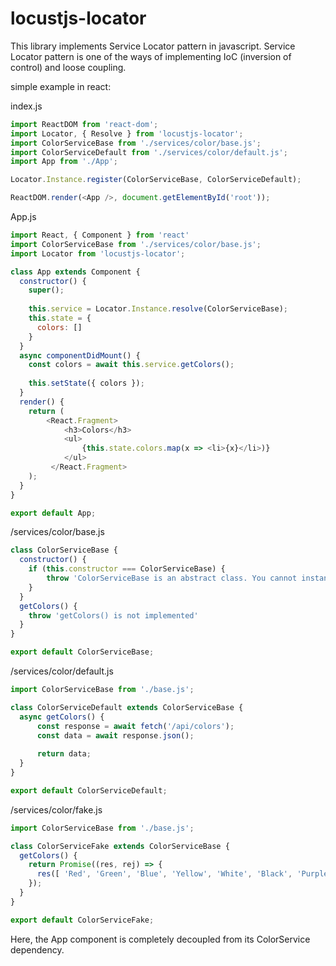 # locustjs-locator
This library implements Service Locator pattern in javascript. Service Locator pattern is one of the ways of implementing IoC (inversion of control) and loose coupling.

simple example in react:

index.js
```javascript
import ReactDOM from 'react-dom';
import Locator, { Resolve } from 'locustjs-locator';
import ColorServiceBase from './services/color/base.js';
import ColorServiceDefault from './services/color/default.js';
import App from './App';

Locator.Instance.register(ColorServiceBase, ColorServiceDefault);

ReactDOM.render(<App />, document.getElementById('root'));
```

App.js
```javascript
import React, { Component } from 'react'
import ColorServiceBase from './services/color/base.js';
import Locator from 'locustjs-locator';

class App extends Component {
  constructor() {
    super();
    
    this.service = Locator.Instance.resolve(ColorServiceBase);
    this.state = {
      colors: []
    }
  }
  async componentDidMount() {
    const colors = await this.service.getColors();
    
    this.setState({ colors });
  }
  render() {
    return (
		<React.Fragment>
			<h3>Colors</h3>
			<ul>
				{this.state.colors.map(x => <li>{x}</li>)}
			</ul>
		 </React.Fragment>
    );
  }
}

export default App;
```

/services/color/base.js
```javascript
class ColorServiceBase {
  constructor() {
    if (this.constructor === ColorServiceBase) {
        throw 'ColorServiceBase is an abstract class. You cannot instantiate from it.'
    }
  }
  getColors() {
    throw 'getColors() is not implemented'
  }
}

export default ColorServiceBase;
```

/services/color/default.js
```javascript
import ColorServiceBase from './base.js';

class ColorServiceDefault extends ColorServiceBase {
  async getColors() {
	  const response = await fetch('/api/colors');
	  const data = await response.json();
	  
	  return data;
  }
}

export default ColorServiceDefault;
```

/services/color/fake.js
```javascript
import ColorServiceBase from './base.js';

class ColorServiceFake extends ColorServiceBase {
  getColors() {
    return Promise((res, rej) => {
      res([ 'Red', 'Green', 'Blue', 'Yellow', 'White', 'Black', 'Purple' ]);
    });
  }
}

export default ColorServiceFake;
```

Here, the App component is completely decoupled from its ColorService dependency.

